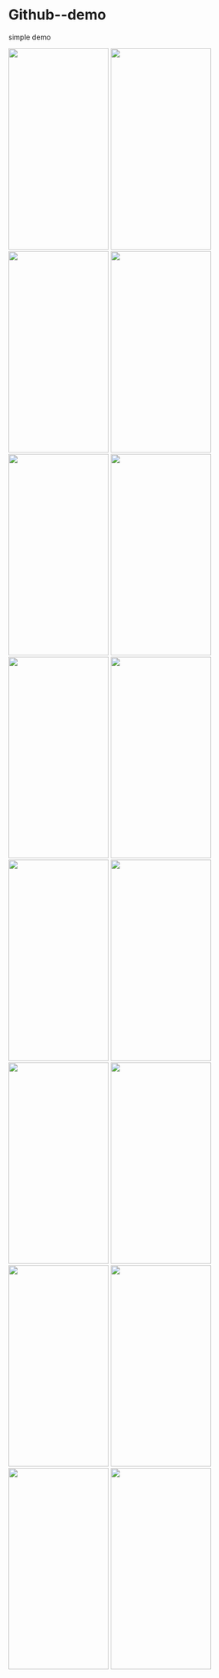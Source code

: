 # Github--demo
simple demo

<img src="https://github.com/musseGkel/Github--demo/blob/main/images/Screenshot_20211002-164014.png" width="200" height="400" />   <img src="https://github.com/musseGkel/Github--demo/blob/main/images/Screenshot_20211002-164024.png" width="200" height="400" />   <img src="https://github.com/musseGkel/Github--demo/blob/main/images/Screenshot_20211002-164041.png" width="200" height="400" />   <img src="https://github.com/musseGkel/Github--demo/blob/main/images/Screenshot_20211002-164136.png" width="200" height="400" />   <img src="https://github.com/musseGkel/Github--demo/blob/main/images/Screenshot_20211002-164151.png" width="200" height="400" />   <img src="https://github.com/musseGkel/Github--demo/blob/main/images/Screenshot_20211002-164227.png" width="200" height="400" />   <img src="https://github.com/musseGkel/Github--demo/blob/main/images/Screenshot_20211002-164241.png" width="200" height="400" />   <img src="https://github.com/musseGkel/Github--demo/blob/main/images/Screenshot_20211002-164253.png" width="200" height="400" />   <img src="https://github.com/musseGkel/Github--demo/blob/main/images/Screenshot_20211002-164257.png" width="200" height="400" />   <img src="https://github.com/musseGkel/Github--demo/blob/main/images/Screenshot_20211002-164313.png" width="200" height="400" />   <img src="https://github.com/musseGkel/Github--demo/blob/main/images/Screenshot_20211002-164627.png" width="200" height="400" />   <img src="https://github.com/musseGkel/Github--demo/blob/main/images/Screenshot_20211002-164633.png" width="200" height="400" />   <img src="https://github.com/musseGkel/Github--demo/blob/main/images/Screenshot_20211002-164639.png" width="200" height="400" />   <img src="https://github.com/musseGkel/Github--demo/blob/main/images/Screenshot_20211002-164646.png" width="200" height="400" />   <img src="https://github.com/musseGkel/Github--demo/blob/main/images/Screenshot_20211002-164649.png" width="200" height="400" />   <img src="https://github.com/musseGkel/Github--demo/blob/main/images/Screenshot_20211002-164821.png" width="200" height="400" /> 
